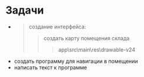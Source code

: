 # Задачи

- > создание интерфейса:
  > > создать карту помещения склада
  > > > app\src\main\res\drawable-v24
- создать программу для навигации в помещении
- написать текст к программе 
